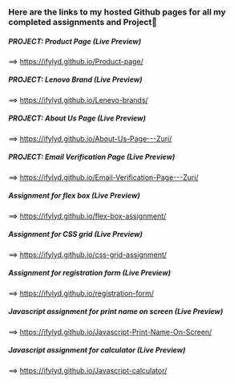 ### Here are the links to my hosted Github pages for all my completed assignments and Project👋

##### PROJECT: Product Page (Live Preview)
==> https://ifylyd.github.io/Product-page/


##### PROJECT: Lenovo Brand (Live Preview)
==> https://ifylyd.github.io/Lenevo-brands/


##### PROJECT: About Us Page (Live Preview)
==> https://ifylyd.github.io/About-Us-Page---Zuri/


##### PROJECT: Email Verification Page (Live Preview)
==> https://ifylyd.github.io/Email-Verification-Page---Zuri/


##### Assignment for flex box (Live Preview)
==> https://ifylyd.github.io/flex-box-assignment/



##### Assignment for CSS grid (Live Preview)
==> https://ifylyd.github.io/css-grid-assignment/



##### Assignment for registration form (Live Preview)
==> https://ifylyd.github.io/registration-form/



##### Javascript assignment for print name on screen (Live Preview)
==> https://ifylyd.github.io/Javascript-Print-Name-On-Screen/



##### Javascript assignment for calculator (Live Preview)
==> https://ifylyd.github.io/Javascript-calculator/




<!--
**ifylyd/ifylyd** is a ✨ _special_ ✨ repository because its `README.md` (this file) appears on your GitHub profile.

Here are some ideas to get you started:

- 🔭 I’m currently working on ...
- 🌱 I’m currently learning ...
- 👯 I’m looking to collaborate on ...
- 🤔 I’m looking for help with ...
- 💬 Ask me about ...
- 📫 How to reach me: ...
- 😄 Pronouns: ...
- ⚡ Fun fact: ...
-->
